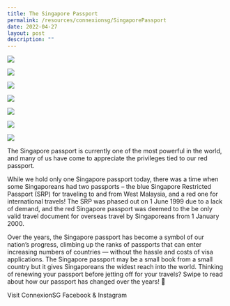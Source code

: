 ```yaml
---
title: The Singapore Passport
permalink: /resources/connexionsg/SingaporePassport
date: 2022-04-27
layout: post
description: ""
---
```

![](/images/connexionsg/2022/Panel%201-%20v1.png)

![](/images/connexionsg/2022/Panel%202-%20v1.png)

![](/images/connexionsg/2022/Panel%203-%20v1.png)

![](/images/connexionsg/2022/Panel%204-%20v1.png)

![](/images/connexionsg/2022/Panel%205%20-%20v1.png)

![](/images/connexionsg/2022/Panel%206-%20v1.png)

![](/images/connexionsg/2022/Panel%207-%20v1.png)

The Singapore passport is currently one of the most powerful in the world, and many of us have come to appreciate the privileges tied to our red passport.

While we hold only one Singapore passport today, there was a time when some Singaporeans had two passports – the blue Singapore Restricted Passport (SRP) for traveling to and from West Malaysia, and a red one for international travels! The SRP was phased out on 1 June 1999 due to a lack of demand, and the red Singapore passport was deemed to the be only valid travel document for overseas travel by Singaporeans from 1 January 2000.

Over the years, the Singapore passport has become a symbol of our nation’s progress, climbing up the ranks of passports that can enter increasing numbers of countries — without the hassle and costs of visa applications. The Singapore passport may be a small book from a small country but it gives Singaporeans the widest reach into the world.
Thinking of renewing your passport before jetting off for your travels? Swipe to read about how our passport has changed over the years! 🛫


Visit ConnexionSG Facebook & Instagram
